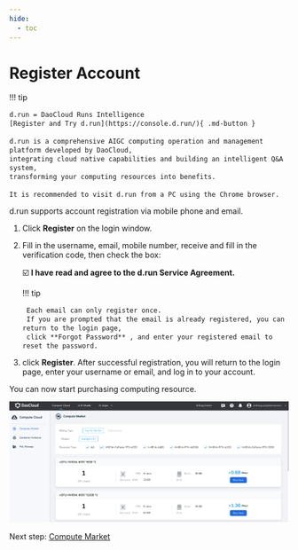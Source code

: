 ```yaml
---
hide:
  - toc
---
```


# Register Account

!!! tip

    d.run = DaoCloud Runs Intelligence
    [Register and Try d.run](https://console.d.run/){ .md-button }
    
    d.run is a comprehensive AIGC computing operation and management platform developed by DaoCloud,
    integrating cloud native capabilities and building an intelligent Q&A system,
    transforming your computing resources into benefits.

    It is recommended to visit d.run from a PC using the Chrome browser.

d.run supports account registration via mobile phone and email.

1. Click **Register** on the login window.
1. Fill in the username, email, mobile number, receive and fill in the verification code,
   then check the box:
   
    ☑️ **I have read and agree to the d.run Service Agreement.**

    !!! tip
    
        Each email can only register once.
        If you are prompted that the email is already registered, you can return to the login page,
        click **Forgot Password** , and enter your registered email to reset the password.

1. click **Register**. After successful registration, you will return to the login page, enter your username or email, and log in to your account.

You can now start purchasing computing resource.

![market](./images/regis01.png)

Next step: [Compute Market](./zestu/index.md)
